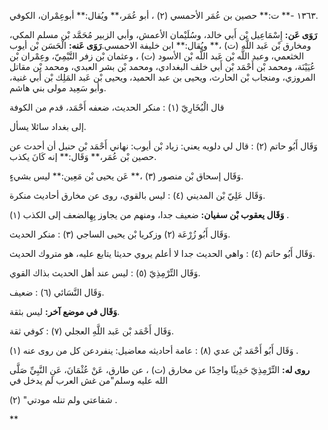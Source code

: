 ١٣٦٣ -** ت:** حصين بن عُمَر الأحمسي (٢) ، أبو عُمَر،** ويُقال:** أبوعِمْران، الكوفي.

**رَوَى عَن:** إِسْمَاعِيل بْن أَبي خالد، وسُلَيْمان الأعمش، وأبي الزبير مُحَمَّد بْن مسلم المكي، ومخارق بْن عَبد اللَّه (ت) ،** ويُقال:** ابن خليفة الاحمسي.**رَوَى عَنه:** الْحَسَن بْن أيوب الخثعمي، وعبد اللَّه بْن عَبد اللَّه بْن الأسود (ت) ، وعثمان بْن زفر التَّيْمِيّ، وعِمْران بْن عُيَيْنَة، ومحمد بْن أَحْمَد بْن أَبي خلف البغدادي، ومحمد بْن بشر العبدي، ومحمد بْن مقاتل المروزي، ومنجاب بْن الحارث، ويحيى بن عبد الحميد، ويحيى بْن عَبد المَلِك بْن أَبي غنية، وأبو سَعِيد مولى بني هاشم.

قال الْبُخَارِيّ (١) : منكر الحديث، ضعفه أَحْمَد، قدم من الكوفة

إلى بغداد سائلا يسأل.

وَقَال أَبُو حاتم (٢) : قال لي دلويه يعني: زياد بْن أيوب: نهاني أَحْمَد بْن حنبل أن أحدث عن حصين بْن عُمَر،** وَقَال:** إنه كَانَ يكذب.

وَقَال إسحاق بْن منصور (٣) ،** عَن يحيى بْن مَعِين:** ليس بشيءٍ.

وَقَال عَلِيّ بْن المديني (٤) : ليس بالقوي، روى عن مخارق أحاديث منكرة.

**وَقَال يعقوب بْن سفيان:** ضعيف جدا، ومنهم من يجاوز بِهِالضعف إلى الكذب (١) .

وَقَال أَبُو زُرْعَة (٢) وزكريا بْن يحيى الساجي (٣) : منكر الحديث.

وَقَال أَبُو حاتم (٤) : واهي الحديث جدا لا أعلم يروي حديثا يتابع عليه، هو متروك الحديث.

وَقَال التِّرْمِذِيّ (٥) : ليس عند أهل الحديث بذاك القوي.

وَقَال النَّسَائي (٦) : ضعيف.

**وَقَال في موضع آخر:** ليس بثقة.

وَقَال أَحْمَد بْن عَبد اللَّهِ العجلي (٧) : كوفي ثقة.

وَقَال أَبُو أَحْمَد بْن عدي (٨) : عامة أحاديثه معاضيل: ينفردعن كل من روى عنه (١) .

**روى له:** التِّرْمِذِيّ حَدِيثًا واحِدًا عن مخارق (ت) ، عن طارق، عَنْ عُثْمَانَ، عَنِ النَّبِيِّ صَلَّى الله عليه وسلم"من غش العرب لم يدخل في

شفاعتي ولم تنله مودتي" (٢) .

**